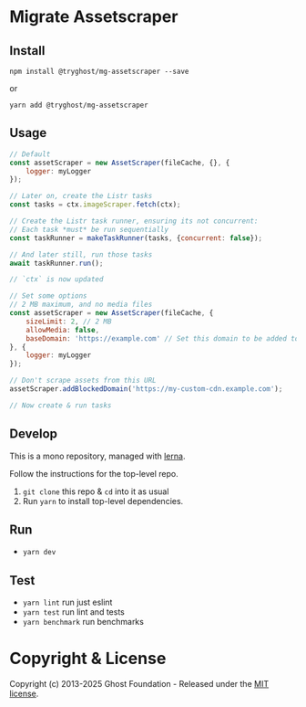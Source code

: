 # Migrate Assetscraper

## Install

`npm install @tryghost/mg-assetscraper --save`

or

`yarn add @tryghost/mg-assetscraper`


## Usage

```js
// Default
const assetScraper = new AssetScraper(fileCache, {}, {
    logger: myLogger
});

// Later on, create the Listr tasks
const tasks = ctx.imageScraper.fetch(ctx);

// Create the Listr task runner, ensuring its not concurrent:
// Each task *must* be run sequentially
const taskRunner = makeTaskRunner(tasks, {concurrent: false});

// And later still, run those tasks
await taskRunner.run();

// `ctx` is now updated
```

```js
// Set some options
// 2 MB maximum, and no media files
const assetScraper = new AssetScraper(fileCache, {
    sizeLimit: 2, // 2 MB
    allowMedia: false,
    baseDomain: 'https://example.com' // Set this domain to be added to relative asset links
}, {
    logger: myLogger
});

// Don't scrape assets from this URL
assetScraper.addBlockedDomain('https://my-custom-cdn.example.com');

// Now create & run tasks
```

## Develop

This is a mono repository, managed with [lerna](https://lernajs.io/).

Follow the instructions for the top-level repo.
1. `git clone` this repo & `cd` into it as usual
2. Run `yarn` to install top-level dependencies.


## Run

- `yarn dev`


## Test

- `yarn lint` run just eslint
- `yarn test` run lint and tests
- `yarn benchmark` run benchmarks


# Copyright & License

Copyright (c) 2013-2025 Ghost Foundation - Released under the [MIT license](LICENSE).
